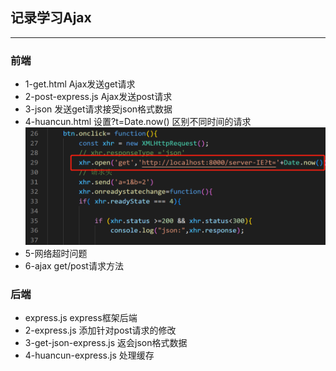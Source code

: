 
## 记录学习Ajax
---
### 前端
- 1-get.html  Ajax发送get请求
- 2-post-express.js Ajax发送post请求
- 3-json 发送get请求接受json格式数据
- 4-huancun.html 设置?t=Date.now() 区别不同时间的请求
  ![image](https://github.com/shbone/AjaxLearn/blob/master/images/%E5%BE%AE%E4%BF%A1%E6%88%AA%E5%9B%BE_20230212140000.png)
- 5-网络超时问题
- 6-ajax get/post请求方法
### 后端
- express.js express框架后端
- 2-express.js 添加针对post请求的修改
- 3-get-json-express.js 返会json格式数据
- 4-huancun-express.js 处理缓存
